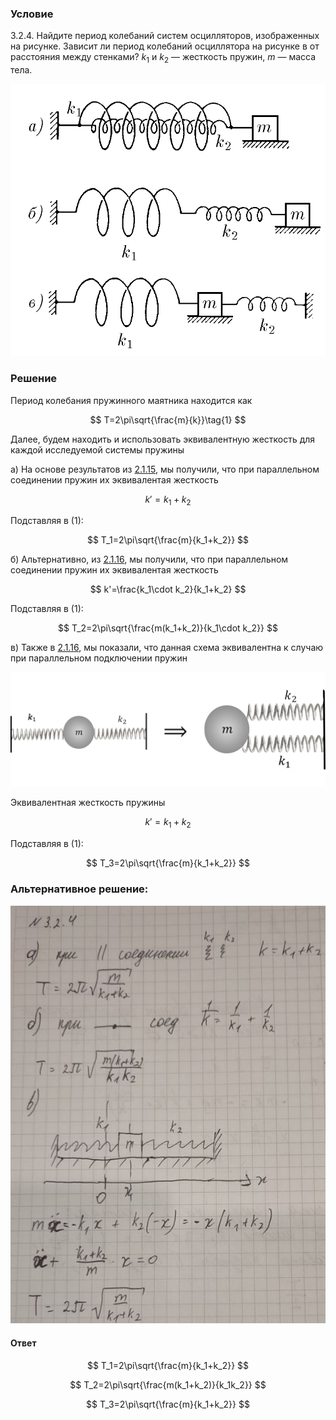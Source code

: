 ###  Условие

$3.2.4.$ Найдите период колебаний систем осцилляторов, изображенных на рисунке. Зависит ли период колебаний осциллятора на рисунке в от расстояния между стенками? $k_1$ и $k_2$ — жесткость пружин, $m$ — масса тела.

![ К задаче $3.2.4$ |762x658, 46%](../../img/3.2.4/3.2.4.png)

### Решение

Период колебания пружинного маятника находится как

$$
T=2\pi\sqrt{\frac{m}{k}}\tag{1}
$$

Далее, будем находить и использовать эквивалентную жесткость для каждой исследуемой системы пружины

а) На основе результатов из [2.1.15](../../2/2.1.15), мы получили, что при параллельном соединении пружин их эквивалентая жесткость

$$
k'=k_1+k_2
$$

Подставляя в $(1)$:

$$
T_1=2\pi\sqrt{\frac{m}{k_1+k_2}}
$$

б) Альтернативно, из [2.1.16](../../2/2.1.16), мы получили, что при параллельном соединении пружин их эквивалентая жесткость

$$
k'=\frac{k_1\cdot k_2}{k_1+k_2}
$$

Подставляя в $(1)$:

$$
T_2=2\pi\sqrt{\frac{m(k_1+k_2)}{k_1\cdot k_2}}
$$

в) Также в [2.1.16](../../2/2.1.16), мы показали, что данная схема эквивалентна к случаю при параллельном подключении пружин

![ Часть решения из 2.1.16 |1153x419, 67%](../../img/3.2.4/3.2.4_1.png)

Эквивалентная жесткость пружины

$$
k'=k_1+k_2
$$

Подставляя в $(1)$:

$$
T_3=2\pi\sqrt{\frac{m}{k_1+k_2}}
$$

###  Альтернативное решение:

![|578x767, 67%](../../img/3.2.4/01.jpg)

#### Ответ

$$
T_1=2\pi\sqrt{\frac{m}{k_1+k_2}}
$$

$$
T_2=2\pi\sqrt{\frac{m(k_1+k_2)}{k_1k_2}}
$$

$$
T_3=2\pi\sqrt{\frac{m}{k_1+k_2}}
$$